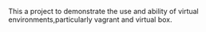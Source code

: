 This a project to demonstrate the use and ability of virtual environments,particularly vagrant and virtual box.

